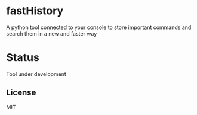 # fastHistory

A python tool connected to your console to store important commands and search them in a new and faster way

# Status
Tool under development

License
----

MIT
